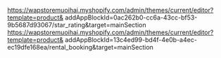 https://wapstoremuoihai.myshopify.com/admin/themes/current/editor?template=product&
addAppBlockId=0ac262b0-cc6a-43cc-bf53-9b5687d93067/star_rating&target=mainSection
https://wapstoremuoihai.myshopify.com/admin/themes/current/editor?template=product&
addAppBlockId=13c4ed99-bd4f-4e0b-a4ec-ec19dfe168ea/rental_booking&target=mainSection
